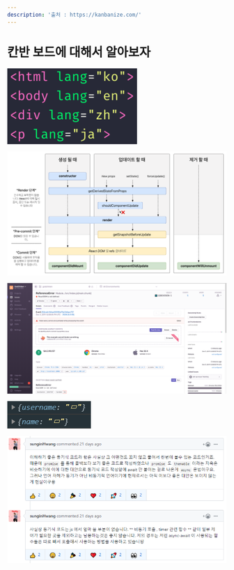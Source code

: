 ```yaml
---
description: '출처 : https://kanbanize.com/'
---
```


# 칸반 보드에 대해서 알아보자

![](../.gitbook/assets/image%20%2822%29.png)

![](../.gitbook/assets/image%20%2847%29.png)

![](../.gitbook/assets/image%20%2827%29.png)

![](../.gitbook/assets/image%20%2852%29.png)

![](../.gitbook/assets/image%20%2831%29.png)

